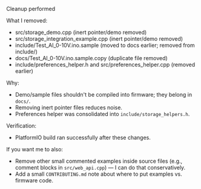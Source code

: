Cleanup performed

What I removed:

- src/storage_demo.cpp (inert pointer/demo removed)
- src/storage_integration_example.cpp (inert pointer/demo removed)
- include/Test_AI_0-10V.ino.sample (moved to docs earlier; removed from include/)
- docs/Test_AI_0-10V.ino.sample.copy (duplicate file removed)
- include/preferences_helper.h and src/preferences_helper.cpp (removed earlier)

Why:
- Demo/sample files shouldn't be compiled into firmware; they belong in `docs/`.
- Removing inert pointer files reduces noise.
- Preferences helper was consolidated into `include/storage_helpers.h`.

Verification:
- PlatformIO build ran successfully after these changes.

If you want me to also:
- Remove other small commented examples inside source files (e.g., comment blocks in `src/web_api.cpp`) — I can do that conservatively.
- Add a small `CONTRIBUTING.md` note about where to put examples vs. firmware code.
